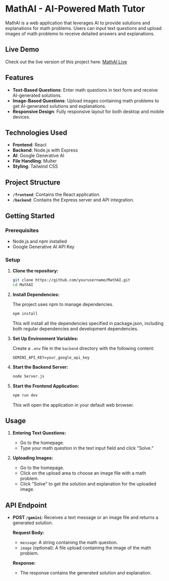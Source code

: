 # MathAI - AI-Powered Math Tutor

MathAI is a web application that leverages AI to provide solutions and explanations for math problems. Users can input text questions and upload images of math problems to receive detailed answers and explanations.
## Live Demo

Check out the live version of this project here: [MathAI Live](https://mathai-livid.vercel.app)

## Features

- **Text-Based Questions**: Enter math questions in text form and receive AI-generated solutions.
- **Image-Based Questions**: Upload images containing math problems to get AI-generated solutions and explanations.
- **Responsive Design**: Fully responsive layout for both desktop and mobile devices.

## Technologies Used

- **Frontend**: React
- **Backend**: Node.js with Express
- **AI**: Google Generative AI
- **File Handling**: Multer
- **Styling**: Tailwind CSS

## Project Structure

- **`/frontend`**: Contains the React application.
- **`/backend`**: Contains the Express server and API integration.

## Getting Started

### Prerequisites

- Node.js and npm installed
- Google Generative AI API Key

### Setup

1. **Clone the repository:**

    ```bash
    git clone https://github.com/yourusername/MathAI.git
    cd MathAI
    ```

2. **Install  Dependencies:**

   The project uses npm  to manage dependencies.

    ```bash
    npm install
    ```
    This will install all the dependencies specified in package.json, including both regular dependencies and development dependencies.

3. **Set Up Environment Variables:**

    Create a `.env` file in the `backend` directory with the following content:

    ```env
    GEMINI_API_KEY=your_google_api_key
    ```

4. **Start the Backend Server:**

    ```bash
    node Server.js
    ```


5. **Start the Frontend Application:**

    ```bash
    npm run dev
    ```

    This will open the application in your default web browser.

## Usage

1. **Entering Text Questions:**

    - Go to the homepage.
    - Type your math question in the text input field and click "Solve."

2. **Uploading Images:**

    - Go to the homepage.
    - Click on the upload area to choose an image file with a math problem.
    - Click "Solve" to get the solution and explanation for the uploaded image.

## API Endpoint

- **POST `/gemini`**: Receives a text message or an image file and returns a generated solution.

    **Request Body:**
    
    - `message`: A string containing the math question.
    - `image` (optional): A file upload containing the image of the math problem.

    **Response:**

    - The response contains the generated solution and explanation.

